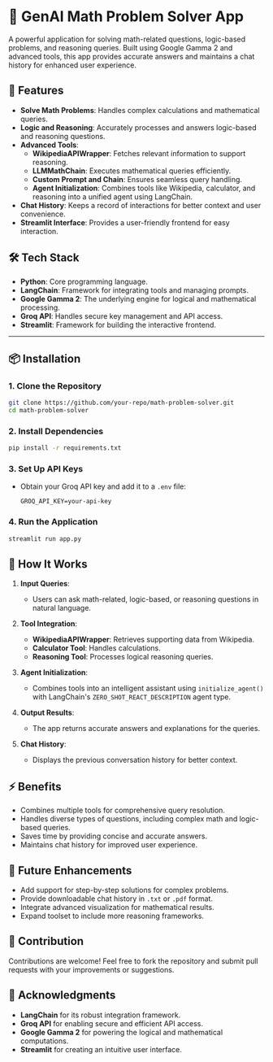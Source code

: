 # 🧮 GenAI Math Problem Solver App


A powerful application for solving math-related questions, logic-based problems, and reasoning queries. Built using Google Gamma 2 and advanced tools, this app provides accurate answers and maintains a chat history for enhanced user experience.



## 🚀 Features

- **Solve Math Problems**: Handles complex calculations and mathematical queries.
- **Logic and Reasoning**: Accurately processes and answers logic-based and reasoning questions.
- **Advanced Tools**:
  - **WikipediaAPIWrapper**: Fetches relevant information to support reasoning.
  - **LLMMathChain**: Executes mathematical queries efficiently.
  - **Custom Prompt and Chain**: Ensures seamless query handling.
  - **Agent Initialization**: Combines tools like Wikipedia, calculator, and reasoning into a unified agent using LangChain.
- **Chat History**: Keeps a record of interactions for better context and user convenience.
- **Streamlit Interface**: Provides a user-friendly frontend for easy interaction.



## 🛠️ Tech Stack

- **Python**: Core programming language.
- **LangChain**: Framework for integrating tools and managing prompts.
- **Google Gamma 2**: The underlying engine for logical and mathematical processing.
- **Groq API**: Handles secure key management and API access.
- **Streamlit**: Framework for building the interactive frontend.

---

## 📦 Installation

### 1. Clone the Repository
```bash
git clone https://github.com/your-repo/math-problem-solver.git
cd math-problem-solver
```

### 2. Install Dependencies
```bash
pip install -r requirements.txt
```

### 3. Set Up API Keys
- Obtain your Groq API key and add it to a `.env` file:
  ```env
  GROQ_API_KEY=your-api-key
  ```

### 4. Run the Application
```bash
streamlit run app.py
```



## 🧩 How It Works

1. **Input Queries**:
   - Users can ask math-related, logic-based, or reasoning questions in natural language.

2. **Tool Integration**:
   - **WikipediaAPIWrapper**: Retrieves supporting data from Wikipedia.
   - **Calculator Tool**: Handles calculations.
   - **Reasoning Tool**: Processes logical reasoning queries.

3. **Agent Initialization**:
   - Combines tools into an intelligent assistant using `initialize_agent()` with LangChain's `ZERO_SHOT_REACT_DESCRIPTION` agent type.

4. **Output Results**:
   - The app returns accurate answers and explanations for the queries.

5. **Chat History**:
   - Displays the previous conversation history for better context.



## ⚡ Benefits

- Combines multiple tools for comprehensive query resolution.
- Handles diverse types of questions, including complex math and logic-based queries.
- Saves time by providing concise and accurate answers.
- Maintains chat history for improved user experience.



## 🚧 Future Enhancements

- Add support for step-by-step solutions for complex problems.
- Provide downloadable chat history in `.txt` or `.pdf` format.
- Integrate advanced visualization for mathematical results.
- Expand toolset to include more reasoning frameworks.



## 🤝 Contribution

Contributions are welcome! Feel free to fork the repository and submit pull requests with your improvements or suggestions.


## 🌟 Acknowledgments

- **LangChain** for its robust integration framework.
- **Groq API** for enabling secure and efficient API access.
- **Google Gamma 2** for powering the logical and mathematical computations.
- **Streamlit** for creating an intuitive user interface.
